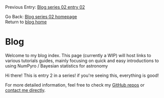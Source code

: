 Previous Entry: [Blog series 02 entry 02](.\..\02_02_entrytwo\item2.html)	   
  
  
Go Back: [Blog series 02 homepage](.\..\02home.html)  
Return to [blog home](.\..\..\bloghome.html)  
  
# Blog
  

  
Welcome to my blog index. This page (currently a WIP) will host links to various tutorials guides, mainly focusing on quick and easy introductions to using NumPyro / Bayesian statistics for astronomy  
  
  
Hi there! This is entry 2 in a series! if you're seeing this, everything is good!  
  
For more detailed information, feel free to check my [GitHub repos](https://github.com/HughMcDougall/) or [contact me directly](hughmcdougallemail@gmail.com).  
  
